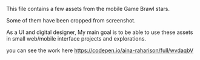 
This file contains a few assets from the mobile Game Brawl stars.

Some of them have been cropped from screenshot.

As a UI and digital designer, My main goal is to be able to use these assets in small web/mobile interface projects and explorations.

you can see the work here https://codepen.io/aina-raharison/full/wvdaqbV
